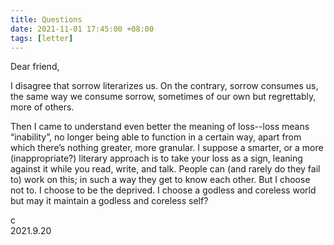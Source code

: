 ```yaml
---
title: Questions
date: 2021-11-01 17:45:00 +08:00
tags: [letter]
---
```


Dear friend,

I disagree that sorrow literarizes us. On the contrary, sorrow consumes us, the same way we consume sorrow, sometimes of our own but regrettably, more of others.

Then I came to understand even better the meaning of loss--loss means “inability”, no longer being able to function in a certain way, apart from which there’s nothing greater, more granular. I suppose a smarter, or a more (inappropriate?) literary approach is to take your loss as a sign, leaning against it while you read, write, and talk. People can (and rarely do they fail to) work on this; in such a way they get to know each other. But I choose not to. I choose to be the deprived. I choose a godless and coreless world but may it maintain a godless and coreless self?

c  
2021.9.20
